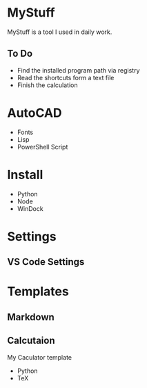 # MyStuff

MyStuff is a tool I used in daily work.

## To Do
- Find the installed program path via registry
- Read the shortcuts form a text file
- Finish the calculation

# AutoCAD

- Fonts
- Lisp
- PowerShell Script
  
# Install

- Python
- Node
- WinDock


# Settings

## VS Code Settings



# Templates

## Markdown

## Calcutaion

My Caculator template

- Python
- TeX



